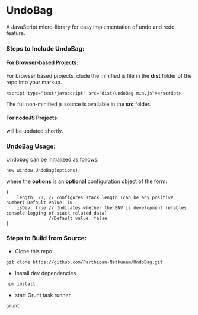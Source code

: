 # UndoBag
A JavaScript micro-library for easy implementation of undo and redo feature.

### Steps to Include UndoBag:

#### For Browser-based Projects:
For browser based projects, clude the minified js file in the **dist** folder of the repo into your markup.
```
<script type="text/javascript" src="dist/undoBag.min.js"></script>
```
The full non-minified js source is available in the **src** folder.

#### For nodeJS Projects:
will be updated shortly.

### UndoBag Usage:
Undobag can be initialized as follows:
```
new window.UndoBag(options);
```
where the **options** is an **optional** configuration object of the form:
```
{
    length: 20, // configures stack length (can be any positive number) Default value: 10
    isDev: true // Indicates whether the ENV is development (enables console logging of stack related data) 
                //Default value: false
}
```

### Steps to Build from Source:
- Clone this repo.
```
git clone https://github.com/Parthipan-Natkunam/UndoBag.git
```
- Install dev dependencies
```
npm install
```
- start Grunt task runner
```
grunt
```
